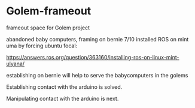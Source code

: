 # Golem-frameout
frameout space for Golem project

abandoned baby computers, framing on bernie
7/10 installed ROS on mint uma by forcing ubuntu focal:

https://answers.ros.org/question/363160/installing-ros-on-linux-mint-ulyana/

establishing on bernie will help to serve the babycomputers in the golems

Establishing contact with the arduino is solved.

Manipulating contact with the arduino is next.
